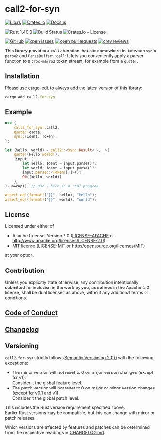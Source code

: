 # call2-for-syn

[![Lib.rs](https://img.shields.io/badge/Lib.rs-*-84f)](https://lib.rs/crates/call2-for-syn)
[![Crates.io](https://img.shields.io/crates/v/call2-for-syn)](https://crates.io/crates/call2-for-syn)
[![Docs.rs](https://docs.rs/call2-for-syn/badge.svg)](https://docs.rs/crates/call2-for-syn)

![Rust 1.40.0](https://img.shields.io/static/v1?logo=Rust&label=&message=1.40.0&color=grey)
[![Build Status](https://travis-ci.com/Tamschi/call2-for-syn.svg?branch=develop)](https://travis-ci.com/Tamschi/call2-for-syn/branches)
![Crates.io - License](https://img.shields.io/crates/l/call2-for-syn/1.0.3)

[![GitHub](https://img.shields.io/static/v1?logo=GitHub&label=&message=%20&color=grey)](https://github.com/Tamschi/call2-for-syn)
[![open issues](https://img.shields.io/github/issues-raw/Tamschi/call2-for-syn)](https://github.com/Tamschi/call2-for-syn/issues)
[![open pull requests](https://img.shields.io/github/issues-pr-raw/Tamschi/call2-for-syn)](https://github.com/Tamschi/call2-for-syn/pulls)
[![crev reviews](https://web.crev.dev/rust-reviews/badge/crev_count/call2-for-syn.svg)](https://web.crev.dev/rust-reviews/crate/call2-for-syn/)

This library provides a `call2` function that sits somewhere in-between `syn`'s `parse2` and `ParseBuffer::call`: It lets you conveniently apply a parser function to a `proc-macro2` token stream, for example from a `quote!`.

## Installation

Please use [cargo-edit](https://crates.io/crates/cargo-edit) to always add the latest version of this library:

```cmd
cargo add call2-for-syn
```

## Example

```rust
use {
    call2_for_syn::call2,
    quote::quote,
    syn::{Ident, Token},
};

let (hello, world) = call2::<syn::Result<_>, _>(
    quote!(Hello world!),
    |input| {
        let hello: Ident = input.parse()?;
        let world: Ident = input.parse()?;
        input.parse::<Token![!]>()?;
        Ok((hello, world))
    },
).unwrap(); // Use ? here in a real program.

assert_eq!(format!("{}", hello), "Hello");
assert_eq!(format!("{}", world), "world");
```

## License

Licensed under either of

* Apache License, Version 2.0
   ([LICENSE-APACHE](LICENSE-APACHE) or <http://www.apache.org/licenses/LICENSE-2.0>)
* MIT license
   ([LICENSE-MIT](LICENSE-MIT) or <http://opensource.org/licenses/MIT>)

at your option.

## Contribution

Unless you explicitly state otherwise, any contribution intentionally submitted
for inclusion in the work by you, as defined in the Apache-2.0 license, shall be
dual licensed as above, without any additional terms or conditions.

## [Code of Conduct](CODE_OF_CONDUCT.md)

## [Changelog](CHANGELOG.md)

## Versioning

`call2-for-syn` strictly follows [Semantic Versioning 2.0.0](https://semver.org/spec/v2.0.0.html) with the following exceptions:

* The minor version will not reset to 0 on major version changes (except for v1).  
Consider it the global feature level.
* The patch version will not reset to 0 on major or minor version changes (except for v0.1 and v1).  
Consider it the global patch level.

This includes the Rust version requirement specified above.  
Earlier Rust versions may be compatible, but this can change with minor or patch releases.

Which versions are affected by features and patches can be determined from the respective headings in [CHANGELOG.md](CHANGELOG.md).
